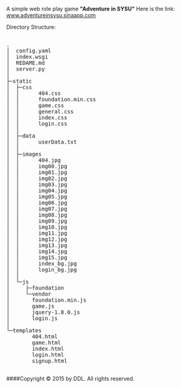 A simple web role play game **"Adventure in SYSU"**
Here is the link: www.adventureinsysu.sinaapp.com

Directory Structure:
<pre> 
.
│  config.yaml
│  index.wsgi
│  REDAME.md
│  server.py
│  
├─static
│  ├─css
│  │      404.css
│  │      foundation.min.css
│  │      game.css
│  │      general.css
│  │      index.css
│  │      login.css
│  │      
│  ├─data
│  │      userData.txt
│  │      
│  ├─images
│  │      404.jpg
│  │      img00.jpg
│  │      img01.jpg
│  │      img02.jpg
│  │      img03.jpg
│  │      img04.jpg
│  │      img05.jpg
│  │      img06.jpg
│  │      img07.jpg
│  │      img08.jpg
│  │      img09.jpg
│  │      img10.jpg
│  │      img11.jpg
│  │      img12.jpg
│  │      img13.jpg
│  │      img14.jpg
│  │      img15.jpg
│  │      index_bg.jpg
│  │      login_bg.jpg
│  │      
│  └─js
│     ├─foundation
│     └─vendor
│       foundation.min.js
│       game.js
│       jquery-1.8.0.js
│       login.js
│
└─templates
        404.html
        game.html
        index.html
        login.html
        signup.html

</pre>


####Copyright © 2015 by DDL. All rights reserved.
